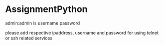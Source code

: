 # AssignmentPython

admin:admin is username password

please add respective ipaddress, username and password for using telnet or ssh related services
